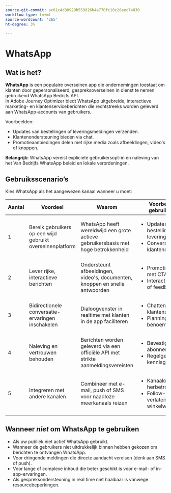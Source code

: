 ```yaml
---
source-git-commit: ac61c4d30929b559826b4a770fc10c26aec74830
workflow-type: tm+mt
source-wordcount: '265'
ht-degree: 3%

---
```

# WhatsApp

## Wat is het?

**WhatsApp** is een populaire overseinen app die ondernemingen toestaat om klanten door gepersonaliseerd, gespreksoverseinen in dienst te nemen gebruikend WhatsApp Bedrijfs API.\
In Adobe Journey Optimizer biedt WhatsApp uitgebreide, interactieve marketing- en klantenserviceberichten die rechtstreeks worden geleverd aan WhatsApp-accounts van gebruikers.

Voorbeelden:

* Updates van bestellingen of leveringsmeldingen verzenden.
* Klantenondersteuning bieden via chat.
* Promotieaanbiedingen delen met rijke media zoals afbeeldingen, video&#39;s of knoppen.

**Belangrijk:** WhatsApp vereist expliciete gebruikersopt-in en naleving van het Van Bedrijfs WhatsApp beleid en lokale verordeningen.

## Gebruiksscenario’s

Kies WhatsApp als het aangewezen kanaal wanneer u moet:

| Aantal | Voordeel | Waarom | Voorbeelden van gebruiksgevallen |
|---|---------|-----|-------------------|
| 1 | Bereik gebruikers op een wijd gebruikt overseinenplatform | WhatsApp heeft wereldwijd een grote actieve gebruikersbasis met hoge betrokkenheid | <ul><li>Updates van bestellingen en leveringen</li><li>Conversies voor klantenondersteuning</li></ul> |
| 2 | Lever rijke, interactieve berichten | Ondersteunt afbeeldingen, video&#39;s, documenten, knoppen en snelle antwoorden | <ul><li>Promotiecampagnes met CTA&#39;s</li><li>Interactieve enquêtes of feedbackverzoeken</li></ul> |
| 3 | Bidirectionele conversatie-ervaringen inschakelen | Dialoogvenster in realtime met klanten in de app faciliteren | <ul><li>Chatten voor klantenservice</li><li>Planning van benoeming</li></ul> |
| 4 | Naleving en vertrouwen behouden | Berichten worden geleverd via een officiële API met strikte aanmeldingsvereisten | <ul><li>Bevestigingen van abonnementen</li><li>Regelgevende kennisgevingen</li></ul> |
| 5 | Integreren met andere kanalen | Combineer met e-mail, push of SMS voor naadloze meerkanaals reizen | <ul><li>Kanaaloverschrijdende herbetrokkenheid</li><li>Follow-up van verlaten winkelwagentjes</li></ul> |

## Wanneer *niet* om WhatsApp te gebruiken

* Als uw publiek niet actief WhatsApp gebruikt.
* Wanneer de gebruikers niet uitdrukkelijk binnen hebben gekozen om berichten te ontvangen WhatsApp.
* Voor dringende meldingen die directe aandacht vereisen (denk aan SMS of push).
* Voor lange of complexe inhoud die beter geschikt is voor e-mail- of in-app-ervaringen.
* Als gespreksondersteuning in real time niet haalbaar is vanwege resourcebeperkingen.
